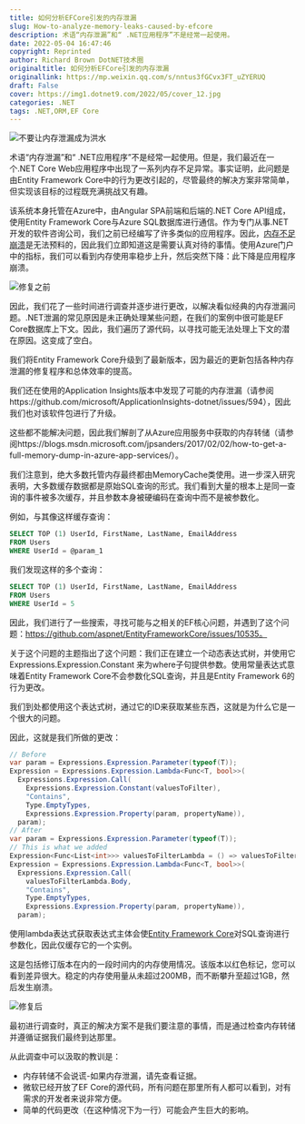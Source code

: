 ```yaml
---
title: 如何分析EFCore引发的内存泄漏
slug: How-to-analyze-memory-leaks-caused-by-efcore
description: 术语“内存泄漏”和“ .NET应用程序”不是经常一起使用。
date: 2022-05-04 16:47:46
copyright: Reprinted
author: Richard Brown DotNET技术圈
originaltitle: 如何分析EFCore引发的内存泄漏
originallink: https://mp.weixin.qq.com/s/nntus3fGCvx3FT_uZYERUQ
draft: False
cover: https://img1.dotnet9.com/2022/05/cover_12.jpg
categories: .NET
tags: .NET,ORM,EF Core
---
```


![不要让内存泄漏成为洪水](https://img1.dotnet9.com/2022/05/cover_12.jpg)

术语“内存泄漏”和“ .NET应用程序”不是经常一起使用。但是，我们最近在一个.NET Core Web应用程序中出现了一系列内存不足异常。事实证明，此问题是由Entity Framework Core中的行为更改引起的，尽管最终的解决方案非常简单，但实现该目标的过程既充满挑战又有趣。

该系统本身托管在Azure中，由Angular SPA前端和后端的.NET Core API组成，使用Entity Framework Core与Azure SQL数据库进行通信。作为专门从事.NET开发的软件咨询公司，我们之前已经编写了许多类似的应用程序。因此，[内存不足崩溃](https://dzone.com/articles/what-causes-outofmemoryerror)是无法预料的，因此我们立即知道这是需要认真对待的事情。使用Azure门户中的指标，我们可以看到内存使用率稳步上升，然后突然下降：此下降是应用程序崩溃。

![修复之前](https://img1.dotnet9.com/2022/05/1201.png)
  
因此，我们花了一些时间进行调查并逐步进行更改，以解决看似经典的内存泄漏问题。.NET泄漏的常见原因是未正确处理某些问题，在我们的案例中很可能是EF Core数据库上下文。因此，我们遍历了源代码，以寻找可能无法处理上下文的潜在原因。这变成了空白。

我们将Entity Framework Core升级到了最新版本，因为最近的更新包括各种内存泄漏的修复程序和总体效率的提高。

我们还在使用的Application Insights版本中发现了可能的内存泄漏（请参阅https://github.com/microsoft/ApplicationInsights-dotnet/issues/594），因此我们也对该软件包进行了升级。

这些都不能解决问题，因此我们解剖了从Azure应用服务中获取的内存转储（请参阅https://blogs.msdn.microsoft.com/jpsanders/2017/02/02/how-to-get-a-full-memory-dump-in-azure-app-services/）。

我们注意到，绝大多数托管内存最终都由MemoryCache类使用。进一步深入研究表明，大多数缓存数据都是原始SQL查询的形式。我们看到大量的根本上是同一查询的事件被多次缓存，并且参数本身被硬编码在查询中而不是被参数化。

例如，与其像这样缓存查询：

```sql
SELECT TOP (1) UserId, FirstName, LastName, EmailAddress
FROM Users
WHERE UserId = @param_1
```

我们发现这样的多个查询：

```sql
SELECT TOP (1) UserId, FirstName, LastName, EmailAddress
FROM Users
WHERE UserId = 5
```

因此，我们进行了一些搜索，寻找可能与之相关的EF核心问题，并遇到了这个问题：https://github.com/aspnet/EntityFrameworkCore/issues/10535。

关于这个问题的主题指出了这个问题：我们正在建立一个动态表达式树，并使用它Expressions.Expression.Constant 来为where子句提供参数。使用常量表达式意味着Entity Framework Core不会参数化SQL查询，并且是Entity Framework 6的行为更改。

我们到处都使用这个表达式树，通过它的ID来获取某些东西，这就是为什么它是一个很大的问题。

因此，这就是我们所做的更改：

```csharp
// Before
var param = Expressions.Expression.Parameter(typeof(T));
Expression = Expressions.Expression.Lambda<Func<T, bool>>(
  Expressions.Expression.Call(
    Expressions.Expression.Constant(valuesToFilter),
    "Contains",
    Type.EmptyTypes,
    Expressions.Expression.Property(param, propertyName)),
  param);
// After
var param = Expressions.Expression.Parameter(typeof(T));
// This is what we added
Expression<Func<List<int>>> valuesToFilterLambda = () => valuesToFilter;
Expression = Expressions.Expression.Lambda<Func<T, bool>>(
  Expressions.Expression.Call(
    valuesToFilterLambda.Body,
    "Contains",
    Type.EmptyTypes,
    Expressions.Expression.Property(param, propertyName)),
  param);
```

使用lambda表达式获取表达式主体会使[Entity Framework Core](https://dzone.com/articles/entity-framework-core-30-and-sql-server-2019-perfo)对SQL查询进行参数化，因此仅缓存它的一个实例。

这是包括修订版本在内的一段时间内的内存使用情况。该版本以红色标记，您可以看到差异很大。稳定的内存使用量从未超过200MB，而不断攀升至超过1GB，然后发生崩溃。

![修复后](https://img1.dotnet9.com/2022/05/1202.png)

最初进行调查时，真正的解决方案不是我们要注意的事情，而是通过检查内存转储并遵循证据我们最终到达那里。

从此调查中可以汲取的教训是：

- 内存转储不会说谎-如果内存泄漏，请先查看证据。
- 微软已经开放了EF Core的源代码，所有问题在那里所有人都可以看到，对有需求的开发者来说非常方便。
- 简单的代码更改（在这种情况下为一行）可能会产生巨大的影响。